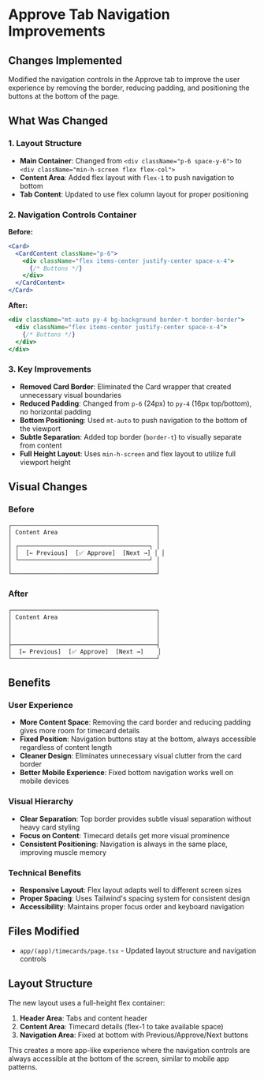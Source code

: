# Approve Tab Navigation Improvements

## Changes Implemented
Modified the navigation controls in the Approve tab to improve the user experience by removing the border, reducing padding, and positioning the buttons at the bottom of the page.

## What Was Changed

### 1. Layout Structure
- **Main Container**: Changed from `<div className="p-6 space-y-6">` to `<div className="min-h-screen flex flex-col">`
- **Content Area**: Added flex layout with `flex-1` to push navigation to bottom
- **Tab Content**: Updated to use flex column layout for proper positioning

### 2. Navigation Controls Container
**Before:**
```jsx
<Card>
  <CardContent className="p-6">
    <div className="flex items-center justify-center space-x-4">
      {/* Buttons */}
    </div>
  </CardContent>
</Card>
```

**After:**
```jsx
<div className="mt-auto py-4 bg-background border-t border-border">
  <div className="flex items-center justify-center space-x-4">
    {/* Buttons */}
  </div>
</div>
```

### 3. Key Improvements
- **Removed Card Border**: Eliminated the Card wrapper that created unnecessary visual boundaries
- **Reduced Padding**: Changed from `p-6` (24px) to `py-4` (16px top/bottom), no horizontal padding
- **Bottom Positioning**: Used `mt-auto` to push navigation to the bottom of the viewport
- **Subtle Separation**: Added top border (`border-t`) to visually separate from content
- **Full Height Layout**: Uses `min-h-screen` and flex layout to utilize full viewport height

## Visual Changes

### Before
```
┌─────────────────────────────────────────┐
│ Content Area                            │
│                                         │
│ ┌─────────────────────────────────────┐ │
│ │  [← Previous]  [✅ Approve]  [Next →] │ │
│ └─────────────────────────────────────┘ │
│                                         │
└─────────────────────────────────────────┘
```

### After
```
┌─────────────────────────────────────────┐
│ Content Area                            │
│                                         │
│                                         │
│                                         │
├─────────────────────────────────────────┤
│  [← Previous]  [✅ Approve]  [Next →]    │
└─────────────────────────────────────────┘
```

## Benefits

### User Experience
- **More Content Space**: Removing the card border and reducing padding gives more room for timecard details
- **Fixed Position**: Navigation buttons stay at the bottom, always accessible regardless of content length
- **Cleaner Design**: Eliminates unnecessary visual clutter from the card border
- **Better Mobile Experience**: Fixed bottom navigation works well on mobile devices

### Visual Hierarchy
- **Clear Separation**: Top border provides subtle visual separation without heavy card styling
- **Focus on Content**: Timecard details get more visual prominence
- **Consistent Positioning**: Navigation is always in the same place, improving muscle memory

### Technical Benefits
- **Responsive Layout**: Flex layout adapts well to different screen sizes
- **Proper Spacing**: Uses Tailwind's spacing system for consistent design
- **Accessibility**: Maintains proper focus order and keyboard navigation

## Files Modified
- `app/(app)/timecards/page.tsx` - Updated layout structure and navigation controls

## Layout Structure
The new layout uses a full-height flex container:
1. **Header Area**: Tabs and content header
2. **Content Area**: Timecard details (flex-1 to take available space)
3. **Navigation Area**: Fixed at bottom with Previous/Approve/Next buttons

This creates a more app-like experience where the navigation controls are always accessible at the bottom of the screen, similar to mobile app patterns.